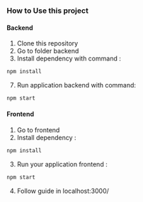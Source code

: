 ### How to Use this project
#### Backend
1. Clone this repository
2. Go to folder backend
6. Install dependency with command : 
```javascript
npm install
```
7. Run application backend with command: 
```javascript
npm start
```



#### Frontend
1. Go to frontend
2. Install dependency : 
```javascript
npm install
```
3. Run your application frontend : 
```javascript
npm start
```
4. Follow guide in localhost:3000/